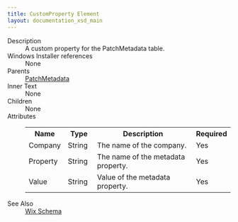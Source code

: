 ```yaml
---
title: CustomProperty Element
layout: documentation_xsd_main
---
```

<dl>
  <dt>Description</dt>
  <dd>A custom property for the PatchMetadata table.</dd>
  <dt>Windows Installer references</dt>
  <dd>None</dd>
  <dt>Parents</dt>
  <dd>
    <a href="../patchmetadata/">PatchMetadata</a>
  </dd>
  <dt>Inner Text</dt>
  <dd>None</dd>
  <dt>Children</dt>
  <dd>None</dd>
  <dt>Attributes</dt>
  <dd>
    <table cellspacing="0" cellpadding="0" class="schema">
      <tr>
        <th width="15%">Name</th>
        <th width="15%">Type</th>
        <th width="65%">Description</th>
        <th width="15%">Required</th>
      </tr>
      <tr>
        <td>Company</td>
        <td>String</td>
        <td>The name of the company.</td>
        <td>Yes</td>
      </tr>
      <tr>
        <td>Property</td>
        <td>String</td>
        <td>The name of the metadata property.</td>
        <td>Yes</td>
      </tr>
      <tr>
        <td>Value</td>
        <td>String</td>
        <td>Value of the metadata property.</td>
        <td>Yes</td>
      </tr>
    </table>
  </dd>
  <dt>See Also</dt>
  <dd>
    <a href="../wix">Wix Schema</a>
  </dd>
</dl>

